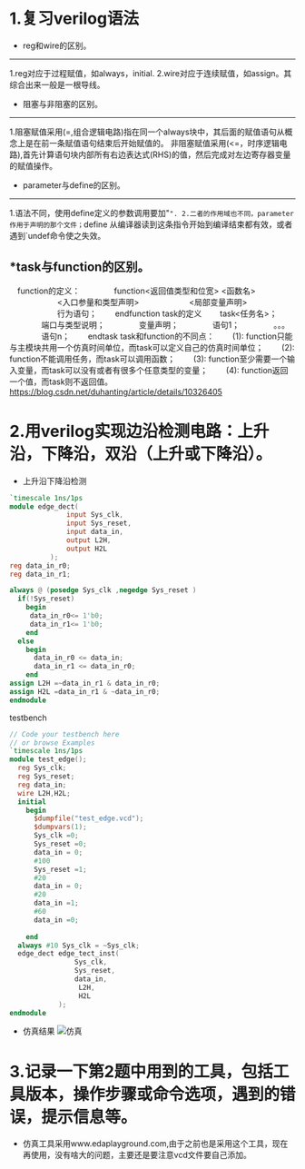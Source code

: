 1.复习verilog语法
====
* reg和wire的区别。
----

  1.reg对应于过程赋值，如always，initial.
  2.wire对应于连续赋值，如assign。其综合出来一般是一根导线。
  
* 阻塞与非阻塞的区别。
-----
  1.阻塞赋值采用(=,组合逻辑电路)指在同一个always块中，其后面的赋值语句从概念上是在前一条赋值语句结束后开始赋值的。
  非阻塞赋值采用(<=，时序逻辑电路),首先计算语句块内部所有右边表达式(RHS)的值，然后完成对左边寄存器变量的赋值操作。
  
* parameter与define的区别。
-----
  1.语法不同，使用define定义的参数调用要加"`".
  2.二者的作用域也不同，parameter 作用于声明的那个文件；`define 从编译器读到这条指令开始到编译结束都有效，或者遇到`undef命令使之失效。
  
*task与function的区别。
-----
  　function的定义：
　　　　function<返回值类型和位宽> <函数名>
　　　　　　<入口参量和类型声明>
　　　　　　<局部变量声明>
　　　　　　行为语句；
　　endfunction
  task的定义
　　task<任务名>；
　　　　端口与类型说明；
　　　　变量声明；
　　　　语句1；
　　　　。。。
　　　　语句n；
　　endtask
  task和function的不同点：
　　(1):  function只能与主模块共用一个仿真时间单位，而task可以定义自己的仿真时间单位；
　　(2):  function不能调用任务，而task可以调用函数；
　　(3):  function至少需要一个输入变量，而task可以没有或者有很多个任意类型的变量；
　　(4):  function返回一个值，而task则不返回值。
  https://blog.csdn.net/duhanting/article/details/10326405
  
2.用verilog实现边沿检测电路：上升沿，下降沿，双沿（上升或下降沿）。
====
  * 上升沿下降沿检测
  ```verilog
  `timescale 1ns/1ps
module edge_dect(
				input Sys_clk,
  				input Sys_reset,
  				input data_in,
  				output L2H,
  				output H2L
			);
  reg data_in_r0;
  reg data_in_r1;

  always @ (posedge Sys_clk ,negedge Sys_reset )
    if(!Sys_reset)
      begin
       data_in_r0<= 1'b0;
	   data_in_r1<= 1'b0;
      end
  	else
      begin
        data_in_r0 <= data_in;
		data_in_r1 <= data_in_r0;
      end
  assign L2H =~data_in_r1 & data_in_r0;
  assign H2L =data_in_r1 & ~data_in_r0;
endmodule
```
testbench
```verilog
// Code your testbench here
// or browse Examples
`timescale 1ns/1ps
module test_edge();
  reg Sys_clk;
  reg Sys_reset;
  reg data_in;
  wire L2H,H2L;
  initial
    begin
      $dumpfile("test_edge.vcd");
      $dumpvars(1);
      Sys_clk =0;
      Sys_reset =0;
      data_in = 0;
      #100
      Sys_reset =1;
      #20
      data_in = 0;
      #20
      data_in =1;
      #60
      data_in =0;
      
    end
  always #10 Sys_clk = ~Sys_clk;
  edge_dect edge_tect_inst(
				Sys_clk,
  				Sys_reset,
  				data_in,
  				 L2H,
  				 H2L
			);
endmodule
```
* 仿真结果
![仿真]()
  
3.记录一下第2题中用到的工具，包括工具版本，操作步骤或命令选项，遇到的错误，提示信息等。
====
  * 仿真工具采用www.edaplayground.com,由于之前也是采用这个工具，现在再使用，没有啥大的问题，主要还是要注意vcd文件要自己添加。
